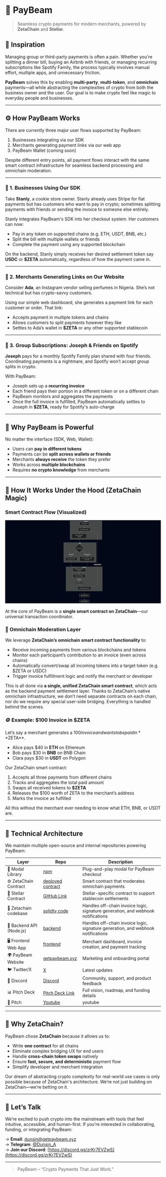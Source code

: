 # 💸 PayBeam

> Seamless crypto payments for modern merchants, powered by **ZetaChain** and **Stellar**.

## 🌟 Inspiration

Managing group or third-party payments is often a pain. Whether you're splitting a dinner bill, buying an Airbnb with friends, or managing recurring subscriptions like Spotify Family, the process typically involves manual effort, multiple apps, and unnecessary friction.

**PayBeam** solves this by enabling **multi-party**, **multi-token**, and **omnichain** payments—all while abstracting the complexities of crypto from both the business owner and the user. Our goal is to make crypto feel like magic to everyday people and businesses.

---

## ⚙️ How PayBeam Works

There are currently three major user flows supported by PayBeam:

1. Businesses integrating via our SDK
2. Merchants generating payment links via our web app
3. PayBeam Wallet (coming soon)

Despite different entry points, all payment flows interact with the same smart contract infrastructure for seamless backend processing and omnichain moderation.

---

### 🧩 1. Businesses Using Our SDK

Take **Stanly**, a cookie store owner. Stanly already uses Stripe for fiat payments but has customers who want to pay in crypto; sometimes splitting payments with friends or sending the invoice to someone else entirely.

Stanly integrates PayBeam's SDK into her checkout system. Her customers can now:

- Pay in any token on supported chains (e.g. ETH, USDT, BNB, etc.)
- Split the bill with multiple wallets or friends
- Complete the payment using any supported blockchain

On the backend, Stanly simply receives her desired settlement token say **USDC** or **$ZETA** automatically, regardless of how the payment came in.

---

### 🔗 2. Merchants Generating Links on Our Website

Consider **Ada**, an Instagram vendor selling perfumes in Nigeria. She’s not technical but has crypto-savvy customers.

Using our simple web dashboard, she generates a payment link for each customer or order. That link:

- Accepts payment in multiple tokens and chains
- Allows customers to split payments however they like
- Settles to Ada’s wallet in **$ZETA** or any other supported stablecoin

---

### 👥 3. Group Subscriptions: Joseph & Friends on Spotify

**Joseph** pays for a monthly Spotify Family plan shared with four friends. Coordinating payments is a nightmare, and Spotify won’t accept group splits in crypto.

With PayBeam:

- Joseph sets up a **recurring invoice**
- Each friend pays their portion in a different token or on a different chain
- PayBeam monitors and aggregates the payments
- Once the full invoice is fulfilled, PayBeam automatically settles to Joseph in **$ZETA**, ready for Spotify's auto-charge

---

## 🚀 Why PayBeam is Powerful

No matter the interface (SDK, Web, Wallet):

- Users can **pay in different tokens**
- Payments can be **split across wallets or friends**
- Merchants **always receive** the token they prefer
- Works across **multiple blockchains**
- Requires **no crypto knowledge** from merchants

---

## 🧠 How It Works Under the Hood (ZetaChain Magic)

### Smart Contract Flow (Visualized)
![payBeam](./mermaid-diagram.png)



At the core of PayBeam is a **single smart contract on ZetaChain**—our universal transaction coordinator.

### 🔄 Omnichain Moderation Layer

We leverage **ZetaChain’s omnichain smart contract functionality** to:

- Receive incoming payments from various blockchains and tokens
- Monitor each participant’s contribution to an invoice (even across chains)
- Automatically convert/swap all incoming tokens into a target token (e.g. $ZETA or USDC)
- Trigger invoice fulfillment logic and notify the merchant or developer

This is all done via **a single, unified ZetaChain smart contract**, which acts as the backend payment settlement layer. Thanks to ZetaChain’s native omnichain infrastructure, we don’t need separate contracts on each chain, nor do we require any special user-side bridging. Everything is handled behind the scenes.

### 🪙 Example: $100 Invoice in $ZETA

Let’s say a merchant generates a $100 invoice and wants to be paid in **$ZETA**.

- Alice pays $40 in **ETH** on Ethereum
- Bob pays $30 in **BNB** on BNB Chain
- Clara pays $30 in **USDT** on Polygon

Our ZetaChain smart contract:

1. Accepts all three payments from different chains
2. Tracks and aggregates the total paid amount
3. Swaps all received tokens to **$ZETA**
4. Releases the $100 worth of ZETA to the merchant’s address
5. Marks the invoice as fulfilled

All this without the merchant ever needing to know what ETH, BNB, or USDT are.


---

## 🧱 Technical Architecture

We maintain multiple open-source and internal repositories powering PayBeam:

| Layer | Repo | Description |
|------|------|-------------|
| 🔌 Modal Library | [npm](https://www.npmjs.com/package/paybeam-modal-library) | Plug-and-play modal for PayBeam checkout |
| ⚙️ ZetaChain Contract | [deployed contract](https://github.com/payBeam/payBeam-ZETA) | Smart contract that moderates omnichain payments |
| 🔗 Stellar Contract | [GitHub Link](https://github.com/payBeam/payBeam-soroban-contract) | Stellar-specific contract to support stablecoin settlements |
| 🧠 Zetachain codebase | [solidty code](https://github.com/backend) | Handles off-chain invoice logic, signature generation, and webhook notifications |
| 🧠 Backend API (Node.js) | [backend](https://github.com/backend) | Handles off-chain invoice logic, signature generation, and webhook notifications |
| 🖥️ Frontend Web App | [frontend](https://github.com/Paybeam) | Merchant dashboard, invoice creation, and payment tracking |
| 🌍 PayBeam Website | [getpaybeam.xyz](https://getpaybeam.xyz) | Marketing and onboarding portal |
| 🐦 Twitter/X | [X](https://x.com/paybeam_hq) | Latest updates |
| 💬 Discord | [Discord](https://discord.gg/zrKr7EVZwS) | Community, support, and product feedback |
| 📊 Pitch Deck | [Pitch Deck Link](https://www.canva.com/design/DAGem4zFsac/51pkjQd2S0MDsZRZb-j28w/edit?utm_content=DAGem4zFsac&utm_campaign=designshare&utm_medium=link2&utm_source=sharebutton) | Full vision, roadmap, and funding details |
| 💬 Pitch | [Youtube](https://youtu.be/bZA-xnepT4Y) | youtube |

---

## 🤝 Why ZetaChain?

PayBeam chose **ZetaChain** because it allows us to:

- Write **one contract** for all chains
- Eliminate complex bridging UX for end users
- Handle **cross-chain token swaps** natively
- Ensure **fast, secure, and deterministic** payment flow
- Simplify developer and merchant integration

Our dream of abstracting crypto complexity for real-world use cases is only possible because of ZetaChain's architecture. We’re not just building on ZetaChain—we’re betting on it.

---

## 👋 Let’s Talk

We’re excited to push crypto into the mainstream with tools that feel intuitive, accessible, and human-first. If you’re interested in collaborating, funding, or integrating PayBeam:

→ **Email**: dunsin@getpaybeam.xyz  
→ **Telegram**: [@Dunsin_A](https://web.telegram.org/k/#@Dunsin_A)  
→ **Join our Discord**: [https://discord.gg/zrKr7EVZwS](https://discord.gg/zrKr7EVZwS)

---

> PayBeam – “Crypto Payments That Just Work.”
